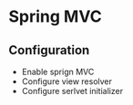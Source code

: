# Spring MVC
## Configuration
- Enable sprign MVC
- Configure view resolver
- Configure serlvet initializer